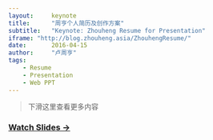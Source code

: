 ```yaml
---
layout:     keynote
title:      "周亨个人简历及创作方案"
subtitle:   "Keynote: Zhouheng Resume for Presentation"
iframe: "http://blog.zhouheng.asia/ZhouhengResume/"
date:       2016-04-15
author:     "卢周亨"
tags:
    - Resume
    - Presentation 
    - Web PPT
---
```


> 下滑这里查看更多内容

### [Watch Slides →](http://blog.zhouheng.asia/ZhouhengResume)